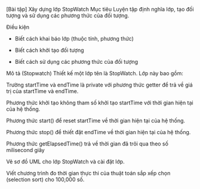 [Bài tập] Xây dựng lớp StopWatch
Mục tiêu
Luyện tập định nghĩa lớp, tạo đối tượng và sử dụng các phương thức của đối tượng.

Điều kiện
- Biết cách khai báo lớp (thuộc tính, phương thức)

- Biết cách khởi tạo đối tượng

- Biết cách sử dụng các phương thức của đối tượng

Mô tả
(Stopwatch) Thiết kế một lớp tên là StopWatch. Lớp này bao gồm:

Trường startTime và endTime là private với phương thức getter để trả về giá trị của startTime và endTime.

Phương thức khởi tạo không tham số khởi tạo startTime với thời gian hiện tại của hệ thống.

Phương thức start() để reset startTime về thời gian hiện tại của hệ thống.

Phương thức stop() để thiết đặt endTime về thời gian hiện tại của hệ thống.

Phương thức getElapsedTime() trả về thời gian đã trôi qua theo số milisecond giây

Vẽ sơ đồ UML cho lớp StopWatch và cài đặt lớp.

Viết chương trình đo thời gian thực thi của thuật toán sắp xếp chọn (selection sort) cho 100,000 số.